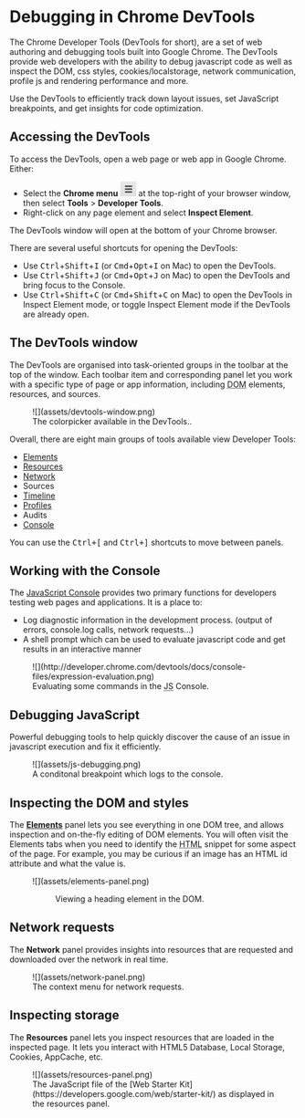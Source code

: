 # Debugging in Chrome DevTools

The Chrome Developer Tools (DevTools for short), are a set of web authoring and debugging tools built into Google Chrome. The DevTools provide web developers with the ability to debug javascript code as well as inspect the DOM, css styles, cookies/localstorage, network communication, profile js and rendering performance and more.

Use the DevTools to efficiently track down layout issues, set JavaScript breakpoints, and get insights for code optimization.

## Accessing the DevTools

To access the DevTools, open a web page or web app in Google Chrome. Either:

*   Select the **Chrome menu** ![Chrome Menu](assets/chrome-menu.png) at the top-right of your browser window, then select **Tools** > **Developer Tools**.
*   Right-click on any page element and select **Inspect Element**.

The DevTools window will open at the bottom of your Chrome browser.

There are several useful shortcuts for opening the DevTools:

*   Use <kbd class="kbd">Ctrl</kbd>+<kbd class="kbd">Shift</kbd>+<kbd class="kbd">I</kbd> (or <kbd class="kbd">Cmd</kbd>+<kbd class="kbd">Opt</kbd>+<kbd class="kbd">I</kbd> on Mac) to open the DevTools.
*   Use <kbd class="kbd">Ctrl</kbd>+<kbd class="kbd">Shift</kbd>+<kbd class="kbd">J</kbd> (or <kbd class="kbd">Cmd</kbd>+<kbd class="kbd">Opt</kbd>+<kbd class="kbd">J</kbd> on Mac) to open the DevTools and bring focus to the Console.
*   Use <kbd class="kbd">Ctrl</kbd>+<kbd class="kbd">Shift</kbd>+<kbd class="kbd">C</kbd> (or <kbd class="kbd">Cmd</kbd>+<kbd class="kbd">Shift</kbd>+<kbd class="kbd">C</kbd> on Mac) to open the DevTools in Inspect Element mode, or toggle Inspect Element mode if the DevTools are already open.

## The DevTools window

The DevTools are organised into task-oriented groups in the toolbar at the top of the window. Each toolbar item and corresponding panel let you work with a specific type of page or app information, including <abbr title="Document Object Model">DOM</abbr> elements, resources, and sources.

<figure>![](assets/devtools-window.png)

<figcaption>The colorpicker available in the DevTools..</figcaption>

</figure>

Overall, there are eight main groups of tools available view Developer Tools:

*   [Elements](http://developer.chrome.com/devtools/docs/dom-and-styles)
*   [Resources](http://developer.chrome.com/devtools/docs/resource-panel)
*   [Network](http://developer.chrome.com/devtools/docs/network)
*   Sources
*   [Timeline](http://developer.chrome.com/devtools/docs/timeline)
*   [Profiles](http://developer.chrome.com/devtools/docs/profiles)
*   Audits
*   [Console](http://developer.chrome.com/devtools/docs/console)

You can use the <kbd><kbd class="kbd">Ctrl</kbd>+<kbd class="kbd">[</kbd></kbd> and <kbd><kbd class="kbd">Ctrl</kbd>+<kbd class="kbd">]</kbd></kbd> shortcuts to move between panels.

## Working with the Console

The [JavaScript Console](http://developer.chrome.com/devtools/docs/console) provides two primary functions for developers testing web pages and applications. It is a place to:

*   Log diagnostic information in the development process. (output of errors, console.log calls, network requests...)
*   A shell prompt which can be used to evaluate javascript code and get results in an interactive manner

<figure>![](http://developer.chrome.com/devtools/docs/console-files/expression-evaluation.png)

<figcaption>Evaluating some commands in the <abbr title="JavaScript">JS</abbr> Console.</figcaption>

</figure>

## Debugging JavaScript

Powerful debugging tools to help quickly discover the cause of an issue in javascript execution and fix it efficiently. 

<figure>![](assets/js-debugging.png)

<figcaption>A conditonal breakpoint which logs to the console.</figcaption>

</figure>

## Inspecting the DOM and styles

The **[Elements](http://developer.chrome.com/devtools/docs/dom-and-styles)** panel lets you see everything in one DOM tree, and allows inspection and on-the-fly editing of DOM elements. You will often visit the Elements tabs when you need to identify the <abbr title="HyperText Markup Language">HTML</abbr> snippet for some aspect of the page. For example, you may be curious if an image has an HTML id attribute and what the value is.

<figure>![](assets/elements-panel.png)

<figure>Viewing a heading element in the DOM.</figure>

</figure>

## Network requests

The **Network** panel provides insights into resources that are requested and downloaded over the network in real time.

<figure>![](assets/network-panel.png)

<figcaption>The context menu for network requests.</figcaption>

</figure>

## Inspecting storage

The **Resources** panel lets you inspect resources that are loaded in the inspected page. It lets you interact with HTML5 Database, Local Storage, Cookies, AppCache, etc.

<figure>![](assets/resources-panel.png)

<figcaption>The JavaScript file of the [Web Starter Kit](https://developers.google.com/web/starter-kit/) as displayed in the resources panel.</figcaption>

</figure>